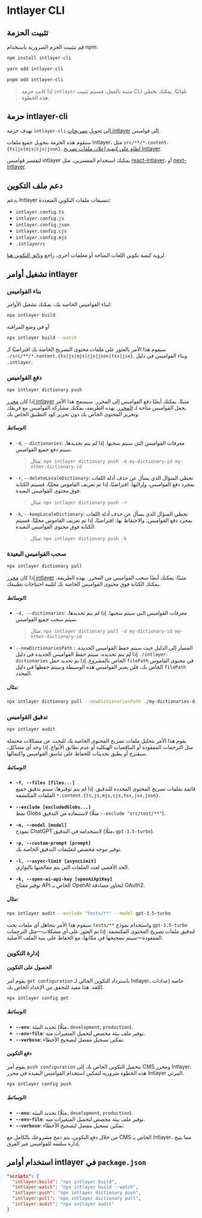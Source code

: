 # Intlayer CLI

## تثبيت الحزمة

قم بتثبيت الحزم الضرورية باستخدام npm:

```bash packageManager="npm"
npm install intlayer-cli
```

```bash packageManager="yarn"
yarn add intlayer-cli
```

```bash packageManager="pnpm"
pnpm add intlayer-cli
```

> إذا كانت حزمة `intlayer` مثبتة بالفعل، فسيتم تثبيت CLI تلقائيًا. يمكنك تخطي هذه الخطوة.

## حزمة intlayer-cli

تهدف حزمة `intlayer-cli` إلى تحويل [تصريحات intlayer](https://github.com/aymericzip/intlayer/blob/main/docs/ar/dictionary/get_started.md) إلى قواميس.

ستقوم هذه الحزمة بتحويل جميع ملفات intlayer، مثل `src/**/*.content.{ts|js|mjs|cjs|json}`. [اطلع على كيفية إعلان ملفات تصريح Intlayer](https://github.com/aymericzip/intlayer/blob/main/packages/intlayer/README.md).

لتفسير قواميس intlayer يمكنك استخدام المفسرين، مثل [react-intlayer](https://www.npmjs.com/package/react-intlayer)، أو [next-intlayer](https://www.npmjs.com/package/next-intlayer).

## دعم ملف التكوين

يدعم Intlayer تنسيقات ملفات التكوين المتعددة:

- `intlayer.config.ts`
- `intlayer.config.js`
- `intlayer.config.json`
- `intlayer.config.cjs`
- `intlayer.config.mjs`
- `.intlayerrc`

لرؤية كيفية تكوين اللغات المتاحة أو معلمات أخرى، راجع [وثائق التكوين هنا](https://github.com/aymericzip/intlayer/blob/main/docs/ar/configuration.md).

## تشغيل أوامر intlayer

### بناء القواميس

لبناء القواميس الخاصة بك، يمكنك تشغيل الأوامر:

```bash
npx intlayer build
```

أو في وضع المراقبة

```bash
npx intlayer build --watch
```

سيقوم هذا الأمر بالعثور على ملفات محتوى التصريح الخاصة بك افتراضيًا كـ `./src/**/*.content.{ts|js|mjs|cjs|json|tsx|jsx}`. وبناء القواميس في دليل `.intlayer`.

### دفع القواميس

```bash
npx intlayer dictionary push
```

إذا كان [محرر intlayer](https://github.com/aymericzip/intlayer/blob/main/docs/ar/intlayer_visual_editor.md) مثبتًا، يمكنك أيضًا دفع القواميس إلى المحرر. سيسمح هذا الأمر بجعل القواميس متاحة لـ [المحرر](https://intlayer.org/dashboard). بهذه الطريقة، يمكنك مشاركة القواميس مع فريقك وتحرير المحتوى الخاص بك دون تحرير كود التطبيق الخاص بك.

##### الوسائط:

- `-d`, `--dictionaries`: معرفات القواميس التي سيتم سحبها. إذا لم يتم تحديدها، سيتم دفع جميع القواميس.
  > مثال: `npx intlayer dictionary push -d my-dictionary-id my-other-dictionary-id`
- `-r`, `--deleteLocaleDictionary`: تخطي السؤال الذي يسأل عن حذف أدلة اللغات بمجرد دفع القواميس، وإزالتها. افتراضيًا، إذا تم تعريف القاموس محليًا، فسيتم الكتابة فوق محتوى القواميس البعيدة.
  > مثال: `npx intlayer dictionary push -r`
- `-k`, `--keepLocaleDictionary`: تخطي السؤال الذي يسأل عن حذف أدلة اللغات بمجرد دفع القواميس، والاحتفاظ بها. افتراضيًا، إذا تم تعريف القاموس محليًا، فسيتم الكتابة فوق محتوى القواميس البعيدة.
  > مثال: `npx intlayer dictionary push -k`

### سحب القواميس البعيدة

```bash
npx intlayer dictionary pull
```

إذا كان [محرر intlayer](https://github.com/aymericzip/intlayer/blob/main/docs/ar/intlayer_visual_editor.md) مثبتًا، يمكنك أيضًا سحب القواميس من المحرر. بهذه الطريقة، يمكنك الكتابة فوق محتوى القواميس الخاصة بك لتلبية احتياجات تطبيقك.

##### الوسائط:

- `-d, --dictionaries`: معرفات القواميس التي سيتم سحبها. إذا لم يتم تحديدها، سيتم سحب جميع القواميس.
  > مثال: `npx intlayer dictionary pull -d my-dictionary-id my-other-dictionary-id`
- `--newDictionariesPath` : المسار إلى الدليل حيث سيتم حفظ القواميس الجديدة. إذا لم يتم تحديده، سيتم حفظ القواميس الجديدة في دليل `./intlayer-dictionaries` الخاص بالمشروع. إذا تم تحديد حقل `filePath` في محتوى القاموس الخاص بك، فلن يعتبر القواميس هذه الوسيطة وسيتم حفظها في دليل `filePath` المحدد.

##### مثال:

```bash
npx intlayer dictionary pull --newDictionariesPath ./my-dictionaries-dir/
```

### تدقيق القواميس

```bash
npx intlayer audit
```

يقوم هذا الأمر بتحليل ملفات تصريح المحتوى الخاصة بك للبحث عن مشكلات محتملة مثل الترجمات المفقودة أو التناقضات الهيكلية أو عدم تطابق الأنواع. إذا وجد أي مشاكل، سيقترح أو يطبق تحديثات للحفاظ على تناسق القواميس واكتمالها.

##### الوسائط:

- **`-f, --files [files...]`**  
  قائمة بملفات تصريح المحتوى المحددة للتدقيق. إذا لم يتم توفيرها، سيتم تدقيق جميع الملفات المكتشفة `*.content.{ts,js,mjs,cjs,tsx,jsx,json}`.

- **`--exclude [excludedGlobs...]`**  
  نمط Globs لاستبعاده من التدقيق (مثلًا `--exclude "src/test/**"`).

- **`-m, --model [model]`**  
  نموذج ChatGPT لاستخدامه في التدقيق (مثلًا، `gpt-3.5-turbo`).

- **`-p, --custom-prompt [prompt]`**  
  توفير موجه مخصص لتعليمات التدقيق الخاصة بك.

- **`-l, --async-limit [asyncLimit]`**  
  الحد الأقصى لعدد الملفات التي يتم معالجتها بالتوازي.

- **`-k, --open-ai-api-key [openAiApiKey]`**  
  توفير مفتاح API الخاص بـ OpenAI لتجاوز مصادقة OAuth2.

##### مثال:

```bash
npx intlayer audit --exclude "tests/**" --model gpt-3.5-turbo
```

سيقوم هذا الأمر بتجاهل أي ملفات تحت `tests/**` واستخدام نموذج `gpt-3.5-turbo` لتدقيق ملفات تصريح المحتوى المكتشفة. إذا تم العثور على أي مشكلات—مثل الترجمات المفقودة—سيتم تصحيحها في مكانها، مع الحفاظ على بنية الملف الأصلية.

### إدارة التكوين

#### الحصول على التكوين

يقوم أمر `get configuration` باسترداد التكوين الحالي لـ Intlayer، خاصة إعدادات اللغة. هذا مفيد للتحقق من الإعداد الخاص بك.

```bash
npx intlayer config get
```

##### الوسائط:

- **`--env`**: تحديد البيئة (مثلًا، `development`, `production`).
- **`--env-file`**: توفير ملف بيئة مخصص لتحميل المتغيرات منه.
- **`--verbose`**: تمكين تسجيل مفصل لتصحيح الأخطاء.

#### دفع التكوين

يقوم أمر `push configuration` بتحميل التكوين الخاص بك إلى CMS ومحرر Intlayer. هذه الخطوة ضرورية لتمكين استخدام القواميس البعيدة في محرر Intlayer المرئي.

```bash
npx intlayer config push
```

##### الوسائط:

- **`--env`**: تحديد البيئة (مثلًا، `development`, `production`).
- **`--env-file`**: توفير ملف بيئة مخصص لتحميل المتغيرات منه.
- **`--verbose`**: تمكين تسجيل مفصل لتصحيح الأخطاء.

من خلال دفع التكوين، يتم دمج مشروعك بالكامل مع CMS الخاص بـ Intlayer، مما يتيح إدارة سلسة للقواميس عبر الفرق.

## استخدام أوامر intlayer في `package.json`

```json fileName="package.json"
"scripts": {
  "intlayer:build": "npx intlayer build",
  "intlayer:watch": "npx intlayer build --watch",
  "intlayer:push": "npx intlayer dictionary push",
  "intlayer:pull": "npx intlayer dictionary pull",
  "intlayer:audit": "npx intlayer audit"
}
```
